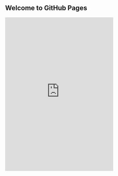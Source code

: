 ## Welcome to GitHub Pages

<iframe src="https://discordapp.com/widget?id=225500430757527553&theme=dark" width="350" height="500" allowtransparency="true" frameborder="0"></iframe>
